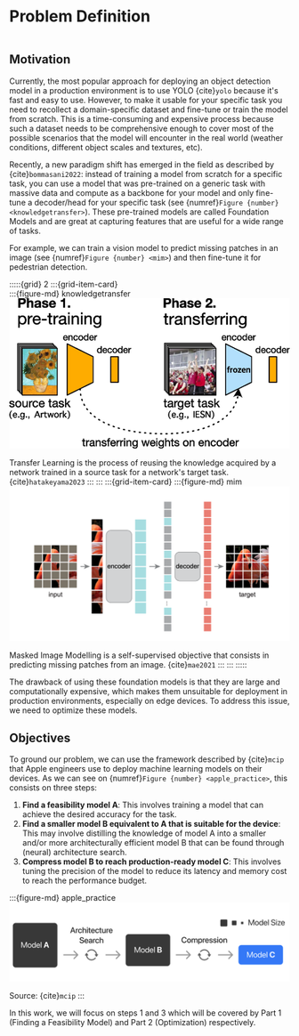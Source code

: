# Problem Definition

```{contents}
```

## Motivation

Currently, the most popular approach for deploying an object detection model in a production environment is to use YOLO {cite}`yolo` because it's fast and easy to use. However, to make it usable for your specific task you need to recollect a domain-specific dataset and fine-tune or train the model from scratch. This is a time-consuming and expensive process because such a dataset needs to be comprehensive enough to cover most of the possible scenarios that the model will encounter in the real world (weather conditions, different object scales and textures, etc). 

Recently, a new paradigm shift has emerged in the field as described by {cite}`bommasani2022`: instead of training a model from scratch for a specific task, you can use a model that was pre-trained on a generic task with massive data and compute as a backbone for your model and only fine-tune a decoder/head for your specific task (see {numref}`Figure {number} <knowledgetransfer>`). These pre-trained models are called Foundation Models and are great at capturing features that are useful for a wide range of tasks.

For example, we can train a vision model to predict missing patches in an image (see {numref}`Figure {number} <mim>`) and then fine-tune it for pedestrian detection.

:::::{grid} 2
:::{grid-item-card}  
:::{figure-md} knowledgetransfer
<img src="knowledgetransfer.png" alt="knowledgetransfer">

Transfer Learning is the process of reusing the knowledge acquired by a network trained in a source task for a network's target task. {cite}`hatakeyama2023`
:::
:::
:::{grid-item-card} 
:::{figure-md} mim
<img src="mim.png" alt="mim">

Masked Image Modelling is a self-supervised objective that consists in predicting missing patches from an image. {cite}`mae2021`
:::
:::
:::::

The drawback of using these foundation models is that they are large and computationally expensive, which makes them unsuitable for deployment in production environments, especially on edge devices. To address this issue, we need to optimize these models.


## Objectives

To ground our problem, we can use the framework described by {cite}`mcip` that Apple engineers use to deploy machine learning models on their devices. As we can see on {numref}`Figure {number} <apple_practice>`, this consists on three steps:

1. **Find a feasibility model A**: This involves training a model that can achieve the desired accuracy for the task.
2. **Find a smaller model B equivalent to A that is suitable for the device**: This may involve distilling the knowledge of model A into a smaller and/or more architecturally efficient model B that can be found through (neural) architecture search.
3. **Compress model B to reach production-ready model C**: This involves tuning the precision of the model to reduce its latency and memory cost to reach the performance budget.


:::{figure-md} apple_practice
<img src="apple_practice.png" alt="">

Source: {cite}`mcip`
:::

In this work, we will focus on steps 1 and 3 which will be covered by Part 1 (Finding a Feasibility Model) and Part 2 (Optimization) respectively. 